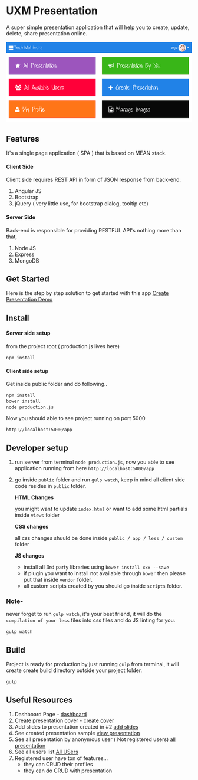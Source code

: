 UXM Presentation
==========

A super simple presentation application that will help you to create, update, delete, share presentation online.  

![Presentation Dashboard](https://raw.githubusercontent.com/hs105133/uxmdev/master/public/app/images/dashboard-cover.png)

## Features

It's a single page application ( SPA ) that is based on MEAN stack.

#### Client Side

Client side requires REST API in form of JSON response from back-end.

1. Angular JS 
2. Bootstrap 
3. jQuery ( very little use, for bootstrap dialog, tooltip etc)

#### Server Side 

Back-end is responsible for providing RESTFUL API's nothing more than that, 

1. Node JS
2. Express
3. MongoDB

## Get Started

Here is the step by step solution to get started with this app [Create Presentation Demo](http://uxm.herokuapp.com/#/covers/b4e5a6f8746799d4)

## Install
#### Server side setup

from the project root ( production.js lives here) 
```shell
npm install
```
#### Client side setup

Get inside public folder and do following..

```shell
npm install
bower install
node production.js
```

Now you should able to see project running on port 5000 

```shell
http://localhost:5000/app
```

## Developer setup

1. run server from terminal `node production.js`, now you able to see application running from here `http://localhost:5000/app`

2. go inside `public` folder and run `gulp watch`, keep in mind all client side code resides in `public` folder.
    
    **HTML Changes**
    
    you might want to update `index.html` or want to add some html partials inside `views` folder
    
    **CSS changes**
    
    all css changes shuuld be done inside `public / app / less / custom` folder
    
    **JS changes**
    
    - install all 3rd party libraries using `bower install xxx --save`
    - if plugin you want to install not available through `bower` then please put that inside `vendor` folder.
    - all custom scripts created by you should go inside `scripts` folder.

### Note- 

never forget to run `gulp watch`, it's your best friend, it will do the `compilation of your less` files into css files and do JS linting for you.

```shell
gulp watch
```

## Build

Project is ready for production by just running `gulp` from terminal, it will create create build directory outside your project folder.

```shell
gulp
```

## Useful Resources

1. Dashboard Page -  [dashboard](http://uxm.herokuapp.com/#/)
2. Create presentation cover - [create cover](http://uxm.herokuapp.com/#/create-cover)
3. Add slides to presentation created in #2 [add slides](http://uxm.herokuapp.com/#/addslide)
4. See created presentation sample [view presentation](http://uxm.herokuapp.com/#/covers/701e275088775a60)
5. See all presentation by anonymous user ( Not registered users) [all presentation](http://uxm.herokuapp.com/#/covers)
6. See all users list [All USers](http://uxm.herokuapp.com/#/users)
7. Registered user have ton of features...
    - they can CRUD their profiles
    - they can do CRUD with presentation 

    
